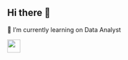 ## Hi there 👋

🌱 I’m currently learning on Data Analyst

<img src="https://cdn.jsdelivr.net/gh/devicons/devicon@latest/icons/python/python-original-wordmark.svg" style="max-width: 30px; width: 30px; min-width: 30px; height: 30px;" />


<!--
**AlexSlobodskoj/AlexSlobodskoj** is a ✨ _special_ ✨ repository because its `README.md` (this file) appears on your GitHub profile.

Here are some ideas to get you started:

- 🔭 I’m currently working on ...
- 🌱 I’m currently learning ...
- 👯 I’m looking to collaborate on ...
- 🤔 I’m looking for help with ...
- 💬 Ask me about ...
- 📫 How to reach me: ...
- 😄 Pronouns: ...
- ⚡ Fun fact: ...
-->
